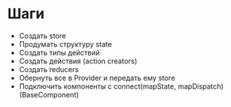 # Шаги

- Создать store
- Продумать структуру state
- Создать типы действий
- Создать действия (action creators)
- Создать reducers
- Обернуть все в Provider и передать ему store
- Подключить компоненты с connect(mapState, mapDispatch)(BaseComponent)

<!-- коллекция

noteReducer

case ADD_NOTE
return [...state, payload]

 -->

 <!-- componentDidMount() {
    const persistedAccount = localStorage.getItem('account');

    if (persistedAccount) {
      this.setState(JSON.parse(persistedAccount));
    }
  }

  componentDidUpdate(prevProps, prevState) {
    if (prevState !== this.state) {
      localStorage.setItem('account', JSON.stringify(this.state));
    }
  } -->

<!-- import React, { Component, createRef() } from 'react'; -->
<!-- buttonLoadMoreRef = createRef(); -->
 <!-- if (page > 1) {
          // const { current } = this.buttonLoadMoreRef;
          window.scrollTo({
            // top: current.offsetTop - 2 * window.innerHeight,
            top: document.documentElement.scrollHeight,
            behavior: 'smooth',
          });
        }
      }); -->
<!-- <button
            className={styles.button}
            type="button"
            onClick={this.handleIncrementPage}
            // ref={this.buttonLoadMoreRef}
          >
            Load more
          </button> -->

<!-- ======================================================================================= -->

<!-- // {
// // link, name, character, id;
// /_ <img
// src={
// link !== null
// ? `http://image.tmdb.org/t/p/original${link}`
// : 'http://image.tmdb.org/t/p/original/zUqyn3aQXTzeP1n8yd8Udt1twYA.jpg'
// }
// alt=""
// style={{ width: '185px', height: '200px' }}
// />
// <p>{name}</p>
// <p>{character}</p> _/
// } -->

<!-- =================================================== -->

 <!-- // <div>
  // <button type="button" onClick={onClick}>
  //   Go back
  // </button>
  // <div>
  //   <img
  //     src={
  //       movie.poster_path !== null
  //         ? `http://image.tmdb.org/t/p/original${movie.poster_path}`
  //         : 'http://image.tmdb.org/t/p/original/zUqyn3aQXTzeP1n8yd8Udt1twYA.jpg'
  //     }
  //     alt=""
  //     style={{ width: '400px', height: '500px' }}
  //   />
  //   <h1>{movie.title}</h1>
  //   <p>{movie.overview}</p>
  //   {movie.genres.map(name => (
  //     <p key={name.id}>{name.name}</p>
  //   ))}
  // </div>
  // <div>
  //   <ul>
  //     <li>
  //       <Link to={`/movies/${movie.id}/cast`}>Cast</Link>
  //     </li>
  //     <li>
  //       <Link to={`/movies/${movie.id}/reviews`}>Review</Link>
  //     </li>
  //   </ul>
  // </div>
  // </div> -->
